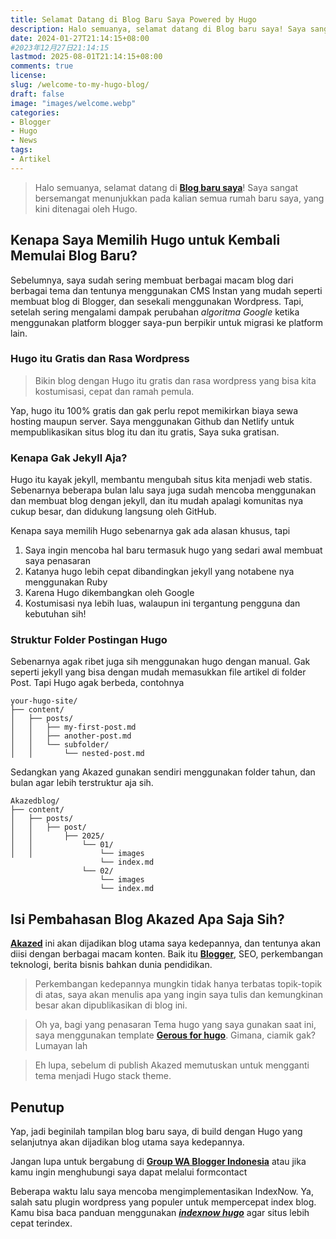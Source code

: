 ```yaml
---
title: Selamat Datang di Blog Baru Saya Powered by Hugo
description: Halo semuanya, selamat datang di Blog baru saya! Saya sangat bersemangat menunjukkan pada kalian semua rumah baru saya, yang kini ditenagai oleh Hugo.
date: 2024-01-27T21:14:15+08:00 
#2023年12月27日21:14:15
lastmod: 2025-08-01T21:14:15+08:00 
comments: true
license: 
slug: /welcome-to-my-hugo-blog/
draft: false
image: "images/welcome.webp"
categories:
- Blogger
- Hugo
- News
tags:
- Artikel
---
```



>Halo semuanya, selamat datang di **[Blog baru saya](/welcome-to-my-hugo-blog/)**! Saya sangat bersemangat menunjukkan pada kalian semua rumah baru saya, yang kini ditenagai oleh Hugo.

## Kenapa Saya Memilih Hugo untuk Kembali Memulai Blog Baru?
Sebelumnya, saya sudah sering membuat berbagai macam blog dari berbagai tema dan tentunya menggunakan CMS Instan yang mudah seperti membuat blog di Blogger, dan sesekali menggunakan Wordpress. Tapi, setelah sering mengalami dampak perubahan *algoritma Google* ketika menggunakan platform blogger saya-pun berpikir untuk migrasi ke platform lain.

### Hugo itu Gratis dan Rasa Wordpress
>Bikin blog dengan Hugo itu gratis dan rasa wordpress yang bisa kita kostumisasi, cepat dan ramah pemula.

Yap, hugo itu 100% gratis dan gak perlu repot memikirkan biaya sewa hosting maupun server. Saya menggunakan Github dan Netlify untuk mempublikasikan situs blog itu dan itu gratis, Saya  suka gratisan. 

### Kenapa Gak Jekyll Aja?
Hugo itu kayak jekyll, membantu mengubah situs kita menjadi web statis. Sebenarnya beberapa bulan lalu saya juga sudah mencoba menggunakan dan membuat blog dengan jekyll, dan itu mudah apalagi komunitas nya cukup besar, dan didukung langsung oleh GitHub.

Kenapa saya memilih Hugo sebenarnya gak ada alasan khusus, tapi 
1. Saya ingin mencoba hal baru termasuk hugo yang sedari awal membuat saya penasaran
2. Katanya hugo lebih cepat dibandingkan jekyll yang notabene nya menggunakan Ruby
3. Karena Hugo dikembangkan oleh Google
4. Kostumisasi nya lebih luas, walaupun ini tergantung pengguna dan kebutuhan sih!

### Struktur Folder Postingan Hugo
Sebenarnya agak ribet juga sih menggunakan hugo dengan manual. Gak seperti jekyll yang bisa dengan mudah memasukkan file artikel di folder Post. Tapi Hugo agak berbeda, contohnya

```
your-hugo-site/
├── content/
│   ├── posts/
│   │   ├── my-first-post.md
│   │   ├── another-post.md
│   │   └── subfolder/
│   │       └── nested-post.md
```
Sedangkan yang Akazed gunakan sendiri menggunakan folder tahun, dan bulan agar lebih terstruktur aja sih. 
```
Akazedblog/
├── content/
│   ├── posts/
│   │   ├── post/
│   │       ├── 2025/
│   │           └── 01/
│   │               └── images
                    └── index.md
                └── 02/
                    └── images
                    └── index.md
```


## Isi Pembahasan Blog Akazed Apa Saja Sih?
**[Akazed](/)** ini akan dijadikan blog utama saya kedepannya, dan tentunya akan diisi dengan berbagai macam konten. Baik itu **[Blogger](/categories/blogger/)**, SEO, perkembangan teknologi, berita bisnis bahkan dunia pendidikan.

>Perkembangan kedepannya mungkin tidak hanya terbatas topik-topik di atas, saya akan menulis apa yang ingin saya tulis dan kemungkinan besar akan dipublikasikan di blog ini.

>Oh ya, bagi yang penasaran Tema hugo yang saya gunakan saat ini, saya menggunakan template **[Gerous for hugo](/gerous-hugo-theme/)**. Gimana, ciamik gak? Lumayan lah

> Eh lupa, sebelum di publish Akazed memutuskan untuk mengganti tema menjadi Hugo stack theme. 

## Penutup
Yap, jadi beginilah tampilan blog baru saya, di build dengan Hugo yang selanjutnya akan dijadikan blog utama saya kedepannya. 

Jangan lupa untuk bergabung di **[Group WA Blogger Indonesia](/)** atau jika kamu ingin menghubungi saya dapat melalui formcontact

Beberapa waktu lalu saya mencoba mengimplementasikan IndexNow. Ya, salah satu plugin wordpress yang populer untuk mempercepat index blog. Kamu bisa baca panduan menggunakan ***[indexnow hugo](/panduan-integrasi-indexnow-hugo/)*** agar situs lebih cepat terindex.